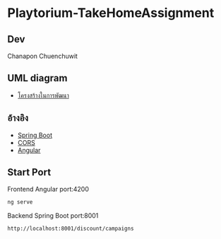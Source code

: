 
# Playtorium-TakeHomeAssignment




## Dev

Chanapon Chuenchuwit


## UML diagram 

- [โครงสร้างในการพัฒนา](https://lucid.app/lucidchart/bbe6728e-5f09-4da3-a995-aefd98f78e2b/edit?viewport_loc=211%2C-31%2C1477%2C766%2C0_0&invitationId=inv_4b0aa111-e5ee-41d4-9eed-57b080d55eb3)


## อ้างอิง

 - [Spring Boot](https://www.youtube.com/watch?v=cUivgstPP6U&list=PLeJHpxYAfq5mjycBLtMYliIGNMennecXz)
 - [CORS](https://www.youtube.com/watch?v=Ly79YDERpas)
- [Angular](https://angular.io/docs)




## Start Port

Frontend Angular port:4200

```bash
ng serve
```
Backend Spring Boot port:8001

```bash
http://localhost:8001/discount/campaigns
```



